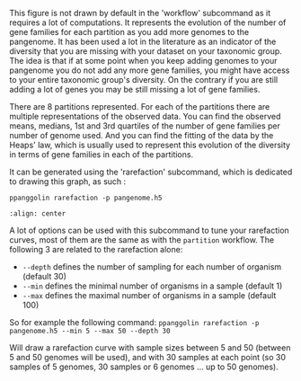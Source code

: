 
This figure is not drawn by default in the 'workflow' subcommand as it requires a lot of computations. It represents the evolution of the number of gene families for each partition as you add more genomes to the pangenome. It has been used a lot in the literature as an indicator of the diversity that you are missing with your dataset on your taxonomic group. The idea is that if at some point when you keep adding genomes to your pangenome you do not add any more gene families, you might have access to your entire taxonomic group's diversity. On the contrary if you are still adding a lot of genes you may be still missing a lot of gene families. 

There are 8 partitions represented. For each of the partitions there are multiple representations of the observed data. You can find the observed means, medians, 1st and 3rd quartiles of the number of gene families per number of genome used. And you can find the fitting of the data by the Heaps' law, which is usually used to represent this evolution of the diversity in terms of gene families in each of the partitions.

It can be generated using the 'rarefaction' subcommand, which is dedicated to drawing this graph, as such : 

`ppanggolin rarefaction -p pangenome.h5`


```{image} ../_static/evolution.png
:align: center
```

A lot of options can be used with this subcommand to tune your rarefaction curves, most of them are the same as with the `partition` workflow.
The following 3 are related to the rarefaction alone:

- `--depth` defines the number of sampling for each number of organism (default 30)
- `--min` defines the minimal number of organisms in a sample (default 1)
- `--max` defines the maximal number of organisms in a sample (default 100)

So for example the following command:
`ppanggolin rarefaction -p pangenome.h5 --min 5 --max 50 --depth 30`

Will draw a rarefaction curve with sample sizes between 5 and 50 (between 5 and 50 genomes will be used), and with 30 samples at each point (so 30 samples of 5 genomes, 30 samples or 6 genomes ... up to 50 genomes).

